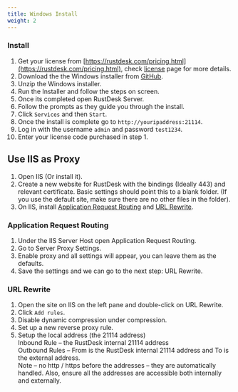 ```yaml
---
title: Windows Install
weight: 2
---
```


### Install

1. Get your license from [https://rustdesk.com/pricing.html](https://rustdesk.com/pricing.html), check [license](/docs/en/self-host/rustdesk-server-pro/license) page for more details.
2. Download the the Windows installer from [GitHub](https://github.com/rustdesk/rustdesk-server-pro/releases/latest).
3. Unzip the Windows installer.
4. Run the Installer and follow the steps on screen.
5. Once its completed open RustDesk Server.
6. Follow the prompts as they guide you through the install.
7. Click `Services` and then `Start`.
8. Once the install is complete go to `http://youripaddress:21114`.
9. Log in with the username `admin` and password `test1234`.
10. Enter your license code purchased in step 1.

## Use IIS as Proxy
1. Open IIS (Or install it).
2. Create a new website for RustDesk with the bindings (Ideally 443) and relevant certificate. Basic settings should point this to a blank folder. (If you use the default site, make sure there are no other files in the folder).
3. On IIS, install [Application Request Routing](https://www.iis.net/downloads/microsoft/application-request-routing) and [URL Rewrite](https://learn.microsoft.com/en-us/iis/extensions/url-rewrite-module/using-the-url-rewrite-module).

### Application Request Routing
1. Under the IIS Server Host open Application Request Routing.
2. Go to Server Proxy Settings.
3. Enable proxy and all settings will appear, you can leave them as the defaults.
4. Save the settings and we can go to the next step: URL Rewrite.

### URL Rewrite
1. Open the site on IIS on the left pane and double-click on URL Rewrite.
2. Click `Add rules`.
3. Disable dynamic compression under compression.
4. Set up a new reverse proxy rule.
5. Setup the local address (the 21114 address) \
	Inbound Rule – the RustDesk internal 21114 address \
	Outbound Rules – From is the RustDesk internal 21114 address and To is the external address. \
Note – no http / https before the addresses – they are automatically handled. Also, ensure all the addresses are accessible both internally and externally.
